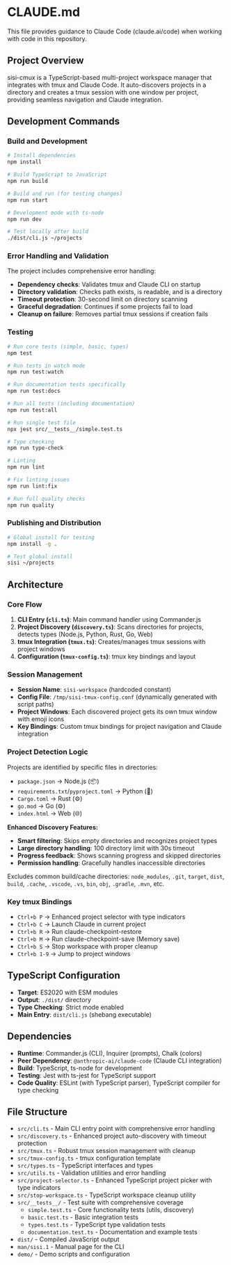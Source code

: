# CLAUDE.md

This file provides guidance to Claude Code (claude.ai/code) when working with code in this repository.

## Project Overview

sisi-cmux is a TypeScript-based multi-project workspace manager that integrates with tmux and Claude Code. It auto-discovers projects in a directory and creates a tmux session with one window per project, providing seamless navigation and Claude integration.

## Development Commands

### Build and Development
```bash
# Install dependencies
npm install

# Build TypeScript to JavaScript
npm run build

# Build and run (for testing changes)
npm run start

# Development mode with ts-node
npm run dev

# Test locally after build
./dist/cli.js ~/projects
```

### Error Handling and Validation
The project includes comprehensive error handling:
- **Dependency checks**: Validates tmux and Claude CLI on startup
- **Directory validation**: Checks path exists, is readable, and is a directory
- **Timeout protection**: 30-second limit on directory scanning
- **Graceful degradation**: Continues if some projects fail to load
- **Cleanup on failure**: Removes partial tmux sessions if creation fails

### Testing
```bash
# Run core tests (simple, basic, types)
npm test

# Run tests in watch mode
npm run test:watch

# Run documentation tests specifically
npm run test:docs

# Run all tests (including documentation)
npm run test:all

# Run single test file
npx jest src/__tests__/simple.test.ts

# Type checking
npm run type-check

# Linting
npm run lint

# Fix linting issues
npm run lint:fix

# Run full quality checks
npm run quality
```

### Publishing and Distribution
```bash
# Global install for testing
npm install -g .

# Test global install
sisi ~/projects
```

## Architecture

### Core Flow
1. **CLI Entry (`cli.ts`)**: Main command handler using Commander.js
2. **Project Discovery (`discovery.ts`)**: Scans directories for projects, detects types (Node.js, Python, Rust, Go, Web)
3. **tmux Integration (`tmux.ts`)**: Creates/manages tmux sessions with project windows
4. **Configuration (`tmux-config.ts`)**: tmux key bindings and layout

### Session Management
- **Session Name**: `sisi-workspace` (hardcoded constant)
- **Config File**: `/tmp/sisi-tmux-config.conf` (dynamically generated with script paths)
- **Project Windows**: Each discovered project gets its own tmux window with emoji icons
- **Key Bindings**: Custom tmux bindings for project navigation and Claude integration

### Project Detection Logic
Projects are identified by specific files in directories:
- `package.json` → Node.js (📦)
- `requirements.txt`/`pyproject.toml` → Python (🐍) 
- `Cargo.toml` → Rust (⚙️)
- `go.mod` → Go (⚙️)
- `index.html` → Web (🌐)

**Enhanced Discovery Features:**
- **Smart filtering**: Skips empty directories and recognizes project types
- **Large directory handling**: 100 directory limit with 30s timeout
- **Progress feedback**: Shows scanning progress and skipped directories
- **Permission handling**: Gracefully handles inaccessible directories

Excludes common build/cache directories: `node_modules`, `.git`, `target`, `dist`, `build`, `.cache`, `.vscode`, `.vs`, `bin`, `obj`, `.gradle`, `.mvn`, etc.

### Key tmux Bindings
- `Ctrl+b P` → Enhanced project selector with type indicators
- `Ctrl+b C` → Launch Claude in current project
- `Ctrl+b R` → Run claude-checkpoint-restore
- `Ctrl+b M` → Run claude-checkpoint-save (Memory save)
- `Ctrl+b S` → Stop workspace with proper cleanup
- `Ctrl+b 1-9` → Jump to project windows

## TypeScript Configuration

- **Target**: ES2020 with ESM modules
- **Output**: `./dist/` directory
- **Type Checking**: Strict mode enabled
- **Main Entry**: `dist/cli.js` (shebang executable)

## Dependencies

- **Runtime**: Commander.js (CLI), Inquirer (prompts), Chalk (colors)
- **Peer Dependency**: `@anthropic-ai/claude-code` (Claude CLI integration)
- **Build**: TypeScript, ts-node for development
- **Testing**: Jest with ts-jest for TypeScript support
- **Code Quality**: ESLint (with TypeScript parser), TypeScript compiler for type checking

## File Structure

- `src/cli.ts` - Main CLI entry point with comprehensive error handling
- `src/discovery.ts` - Enhanced project auto-discovery with timeout protection
- `src/tmux.ts` - Robust tmux session management with cleanup
- `src/tmux-config.ts` - tmux configuration template
- `src/types.ts` - TypeScript interfaces and types
- `src/utils.ts` - Validation utilities and error handling
- `src/project-selector.ts` - Enhanced TypeScript project picker with type indicators
- `src/stop-workspace.ts` - TypeScript workspace cleanup utility
- `src/__tests__/` - Test suite with comprehensive coverage
  - `simple.test.ts` - Core functionality tests (utils, discovery)
  - `basic.test.ts` - Basic integration tests
  - `types.test.ts` - TypeScript type validation tests
  - `documentation.test.ts` - Documentation and example tests
- `dist/` - Compiled JavaScript output
- `man/sisi.1` - Manual page for the CLI
- `demo/` - Demo scripts and configuration